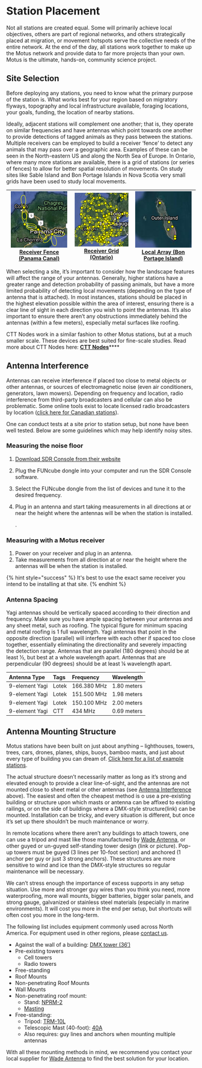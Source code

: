 # Station Placement

Not all stations are created equal. Some will primarily achieve local objectives, others are part of regional networks, and others strategically placed at migration, or movement hotspots serve the collective needs of the entire network. At the end of the day, all stations work together to make up the Motus network and provide data to far more projects than your own. Motus is the ultimate, hands-on, community science project.

## Site Selection

Before deploying any stations, you need to know what the primary purpose of the station is. What works best for your region based on migratory flyways, topography and local infrastructure available, foraging locations, your goals, funding, the location of nearby stations.

Ideally, adjacent stations will complement one another; that is, they operate on similar frequencies and have antennas which point towards one another to provide detections of tagged animals as they pass between the stations. Multiple receivers can be employed to build a receiver ‘fence’ to detect any animals that may pass over a geographic area. Examples of these can be seen in the North-eastern US and along the North Sea of Europe. In Ontario, where many more stations are available, there is a grid of stations \(or series of fences\) to allow for better spatial resolution of movements. On study sites like Sable Island and Bon Portage Islands in Nova Scotia very small grids have been used to study local movements.

| [![](.gitbook/assets/image2.png)  Receiver Fence   \(Panama Canal\)](https://motus.org/wp-content/uploads/2020/02/receiver_fence_Panama.png) | [![](.gitbook/assets/image3.png)  Receiver Grid   \(Ontario\)](https://motus.org/wp-content/uploads/2020/02/receiver_grid_Ontario.png) | [![](.gitbook/assets/image4.png)   Local Array   \(Bon Portage Island\)](https://motus.org/wp-content/uploads/2020/02/receiver_local_BonPortage.png) |
| :---: | :---: | :---: |


When selecting a site, it’s important to consider how the landscape features will affect the range of your antennas. Generally, higher stations have a greater range and detection probability of passing animals, but have a more limited probability of detecting local movements \(depending on the type of antenna that is attached\). In most instances, stations should be placed in the highest elevation possible within the area of interest, ensuring there is a clear line of sight in each direction you wish to point the antennas. It’s also important to ensure there aren’t any obstructions immediately behind the antennas \(within a few meters\), especially metal surfaces like roofing.

CTT Nodes work in a similar fashion to other Motus stations, but at a much smaller scale. These devices are best suited for fine-scale studies. Read more about CTT Nodes here: [**CTT Nodes**](https://celltracktech.com/products/tag-system/ctt-node/)\*\*\*\*

## Antenna Interference

Antennas can receive interference if placed too close to metal objects or other antennas, or sources of electromagnetic noise \(even air conditioners, generators, lawn mowers\). Depending on frequency and location, radio interference from third-party broadcasters and cellular can also be problematic. Some online tools exist to locate licensed radio broadcasters by location \([click here for Canadian stations](https://tafl.jonathanmorgan.net/)\).

One can conduct tests at a site prior to station setup, but none have been well tested. Below are some guidelines which may help identify noisy sites.

### Measuring the noise floor

1. [Download SDR Console from their website](https://www.sdr-radio.com/download)
2. Plug the FUNcube dongle into your computer and run the SDR Console software.
3. Select the FUNcube dongle from the list of devices and tune it to the desired frequency.
4. Plug in an antenna and start taking measurements in all directions at or near the height where the antennas will be when the station is installed.

   .

### Measuring with a Motus receiver

1. Power on your receiver and plug in an antenna.
2. Take measurements from all direction at or near the height where the antennas will be when the station is installed.

{% hint style="success" %}
It's best to use the exact same receiver you intend to be installing at that site.
{% endhint %}

### Antenna Spacing

Yagi antennas should be vertically spaced according to their direction and frequency. Make sure you have ample spacing between your antennas and any sheet metal, such as roofing. The typical figure for minimum spacing and metal roofing is 1 full wavelength. Yagi antennas that point in the opposite direction \(parallel\) will interfere with each other if spaced too close together, essentially eliminating the directionality and severely impacting the detection range. Antennas that are parallel \(180 degrees\) should be at least ½, but best at a whole wavelength apart. Antennas that are perpendicular \(90 degrees\) should be at least ¼ wavelength apart.

| **Antenna Type** | **Tags** | **Frequency** | **Wavelength** |
| :--- | :--- | :--- | :--- |
| 9-element Yagi | Lotek | 166.380 MHz | 1.80 meters |
| 9-element Yagi | Lotek | 151.500 MHz | 1.98 meters |
| 9-element Yagi | Lotek | 150.100 MHz | 2.00 meters |
| 9-element Yagi | CTT | 434 MHz | 0.69 meters |

## Antenna Mounting Structure

Motus stations have been built on just about anything – lighthouses, towers, trees, cars, drones, planes, ships, buoys, bamboo masts, and just about every type of building you can dream of. [Click here for a list of example stations](https://motus.org/selection-guide/station-examples).

The actual structure doesn’t necessarily matter as long as it’s strong and elevated enough to provide a clear line-of-sight, and the antennas are not mounted close to sheet metal or other antennas \(see [Antenna Interference](station-placement.md#antenna-interference) above\). The easiest and often the cheapest method is o use a pre-existing building or structure upon which masts or antenna can be affixed to existing railings, or on the side of buildings where a DMX-style structure\(link\) can be mounted. Installation can be tricky, and every situation is different, but once it’s set up there shouldn’t be much maintenance or worry.

In remote locations where there aren’t any buildings to attach towers, one can use a tripod and mast like those manufactured by [Wade Antenna](http://wadeantenna.com/), or other guyed or un-guyed self-standing tower design \(link or picture\). Pop-up towers must be guyed \(3 lines per 10-foot section\) and anchored \(1 anchor per guy or just 3 strong anchors\). These structures are more sensitive to wind and ice than the DMX-style structures so regular maintenance will be necessary.

We can’t stress enough the importance of excess supports in any setup situation. Use more and stronger guy wires than you think you need, more waterproofing, more wall mounts, bigger batteries, bigger solar panels, and strong gauge, galvanized or stainless steel materials \(especially in marine environments\). It will cost you more in the end per setup, but shortcuts will often cost you more in the long-term.

The following list includes equipment commonly used across North America. For equipment used in other regions, please [contact us](mailto:motus@birdscanada.org).

* Against the wall of a building: [DMX tower \(36′\)](http://wadeantenna.com/product/36-foot-dmx-bracketed-tower/)
* Pre-existing towers
  * Cell towers
  * Radio towers
* Free-standing
* Roof Mounts
* Non-penetrating Roof Mounts
* Wall Mounts
* Non-penetrating roof mount:
  * Stand: [NPRM-2](http://wadeantenna.com/product/heavy-duty-non-penetrating-roof-mount/)
  * [Masting](http://wadeantenna.com/product/masting/)
* Free-standing:
  * Tripod: [TRM-10L](http://wadeantenna.com/product/10-foot-tripod/)
  * Telescopic Mast \(40-foot\): [40A](http://wadeantenna.com/product/1499/)
  * Also requires: guy lines and anchors when mounting multiple antennas

With all these mounting methods in mind, we recommend you contact your local supplier for [Wade Antenna](http://wadeantenna.com/) to find the best solution for your location.

